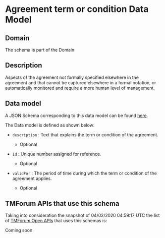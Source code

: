 # Agreement term or condition Data Model

## Domain

The  schema is part of the  Domain

## Description

Aspects of the agreement not formally specified elsewhere in the agreement and that cannot be captured elsewhere in a formal notation, or automatically monitored and require a more human level of management.

## Data model

A JSON Schema corresponding to this data model can be found
[here](https://github.com/tmforum-rand/schemas/blob/candidates/EngagedParty/AgreementTermOrCondition.schema.json).

The Data model is defined as shown below:

- `description` : Text that explains the term or condition of the agreement.

  - Optional


- `id` : Unique number assigned for reference.

  - Optional


- `validFor` : The period of time during which the term or condition of the agreement applies.

  - Optional






## TMForum APIs that use this schema

Taking into consideration the snapshot of 04/02/2020 04:59:17 UTC the list of [TMForum Open APIs](https://www.tmforum.org/open-apis/) that uses this schemas is:

Coming soon